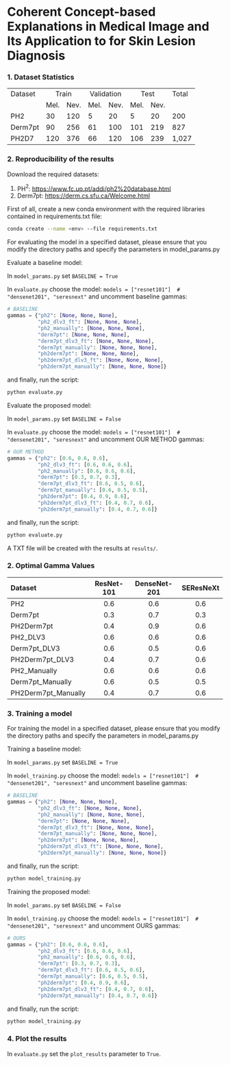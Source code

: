 # Coherent Concept-based Explanations in Medical Image and Its Application to for Skin Lesion Diagnosis

### 1. Dataset Statistics

<table>
    <tr>
        <td>Dataset</td>
        <td colspan="2" align="center">Train</td>
        <td colspan="2" align="center">Validation</td>
        <td colspan="2" align="center">Test</td>
        <td>Total</td>
    </tr>
    <tr>
        <td></td>
        <td>Mel.</td>
        <td>Nev.</td>
        <td>Mel.</td>
        <td>Nev.</td>
        <td>Mel.</td>
        <td>Nev.</td>
        <td></td>
    </tr>
    <tr>
        <td>PH2</td>
        <td>30</td>
        <td>120</td>
        <td>5</td>
        <td>20</td>
        <td>5</td>
        <td>20</td>
        <td>200</td>
    </tr>
    <tr>
        <td>Derm7pt</td>
        <td>90</td>
        <td>256</td>
        <td>61</td>
        <td>100</td>
        <td>101</td>
        <td>219</td>
        <td>827</td>
    </tr>
    <tr>
        <td>PH2D7</td>
        <td>120</td>
        <td>376</td>
        <td>66</td>
        <td>120</td>
        <td>106</td>
        <td>239</td>
        <td>1,027</td>
    </tr>
</table>


### 2. Reproducibility of the results

Download the required datasets:

1. PH$^2$: https://www.fc.up.pt/addi/ph2%20database.html
2. Derm7pt: https://derm.cs.sfu.ca/Welcome.html

First of all, create a new conda environment with the required libraries contained in requirements.txt file:

```bash
conda create --name <env> --file requirements.txt
```

For evaluating the model in a specified dataset, please ensure that you modify the directory paths and specify the parameters in model_params.py

Evaluate a baseline model:

In `model_params.py` set `BASELINE = True`

In `evaluate.py` choose the model: `models = ["resnet101"]  # "densenet201", "seresnext"` and uncomment baseline gammas:

```python
# BASELINE
gammas = {"ph2": [None, None, None],
          "ph2_dlv3_ft": [None, None, None],
          "ph2_manually": [None, None, None],
          "derm7pt": [None, None, None],
          "derm7pt_dlv3_ft": [None, None, None],
          "derm7pt_manually": [None, None, None],
          "ph2derm7pt": [None, None, None],
          "ph2derm7pt_dlv3_ft": [None, None, None],
          "ph2derm7pt_manually": [None, None, None]}
```

and finally, run the script:

```python
python evaluate.py
```

Evaluate the proposed model:

In `model_params.py` set `BASELINE = False`

In `evaluate.py` choose the model: `models = ["resnet101"]  # "densenet201", "seresnext"` and uncomment OUR METHOD gammas:

```python
# OUR METHOD
gammas = {"ph2": [0.6, 0.6, 0.6],
          "ph2_dlv3_ft": [0.6, 0.6, 0.6],
          "ph2_manually": [0.6, 0.6, 0.6],
          "derm7pt": [0.3, 0.7, 0.3],
          "derm7pt_dlv3_ft": [0.6, 0.5, 0.6],
          "derm7pt_manually": [0.6, 0.5, 0.5],
          "ph2derm7pt": [0.4, 0.9, 0.6],
          "ph2derm7pt_dlv3_ft": [0.4, 0.7, 0.6],
          "ph2derm7pt_manually": [0.4, 0.7, 0.6]}
```

and finally, run the script:

```python
python evaluate.py
```

A TXT file will be created with the results at `results/`.

### 2. Optimal Gamma Values

| Dataset             |  ResNet-101  | DenseNet-201 |  SEResNeXt  |
|:--------------------|:------------:|:------------:|:-----------:|
| PH2                 |     0.6      |     0.6      |     0.6     |  
| Derm7pt             |     0.3      |     0.7      |     0.3     | 
| PH2Derm7pt          |     0.4      |     0.9      |     0.6     | 
| PH2_DLV3            |     0.6      |     0.6      |     0.6     | 
| Derm7pt_DLV3        |     0.6      |     0.5      |     0.6     | 
| PH2Derm7pt_DLV3     |     0.4      |     0.7      |     0.6     | 
| PH2_Manually        |     0.6      |     0.6      |     0.6     |
| Derm7pt_Manually    |     0.6      |     0.5      |     0.5     |
| PH2Derm7pt_Manually |     0.4      |     0.7      |     0.6     |

### 3. Training a model

For training the model in a specified dataset, please ensure that you modify the directory paths and specify the parameters in model_params.py

Training a baseline model:

In `model_params.py` set `BASELINE = True`

In `model_training.py` choose the model: `models = ["resnet101"]  # "densenet201", "seresnext"` and uncomment baseline gammas:

```python
# BASELINE
gammas = {"ph2": [None, None, None],
          "ph2_dlv3_ft": [None, None, None],
          "ph2_manually": [None, None, None],
          "derm7pt": [None, None, None],
          "derm7pt_dlv3_ft": [None, None, None],
          "derm7pt_manually": [None, None, None],
          "ph2derm7pt": [None, None, None],
          "ph2derm7pt_dlv3_ft": [None, None, None],
          "ph2derm7pt_manually": [None, None, None]}
```

and finally, run the script:

```python
python model_training.py
```

Training the proposed model:

In `model_params.py` set `BASELINE = False`

In `model_training.py` choose the model: `models = ["resnet101"]  # "densenet201", "seresnext"` and uncomment OURS gammas:

```python
# OURS
gammas = {"ph2": [0.6, 0.6, 0.6],
          "ph2_dlv3_ft": [0.6, 0.6, 0.6],
          "ph2_manually": [0.6, 0.6, 0.6],
          "derm7pt": [0.3, 0.7, 0.3],
          "derm7pt_dlv3_ft": [0.6, 0.5, 0.6],
          "derm7pt_manually": [0.6, 0.5, 0.5],
          "ph2derm7pt": [0.4, 0.9, 0.6],
          "ph2derm7pt_dlv3_ft": [0.4, 0.7, 0.6],
          "ph2derm7pt_manually": [0.4, 0.7, 0.6]}
```

and finally, run the script:

```python
python model_training.py
```

### 4. Plot the results

In `evaluate.py` set the `plot_results` parameter to `True`.

